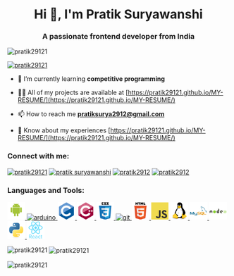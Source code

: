 <h1 align="center">Hi 👋, I'm Pratik Suryawanshi</h1>
<h3 align="center">A passionate frontend developer from India</h3>

<p align="left"> <img src="https://komarev.com/ghpvc/?username=pratik29121&label=Profile%20views&color=0e75b6&style=flat" alt="pratik29121" /> </p>

<p align="left"> <a href="https://github.com/ryo-ma/github-profile-trophy"><img src="https://github-profile-trophy.vercel.app/?username=pratik29121" alt="pratik29121" /></a> </p>

- 🌱 I’m currently learning **competitive programming**

- 👨‍💻 All of my projects are available at [https://pratik29121.github.io/MY-RESUME/](https://pratik29121.github.io/MY-RESUME/)

- 📫 How to reach me **pratiksurya2912@gmail.com**

- 📄 Know about my experiences [https://pratik29121.github.io/MY-RESUME/](https://pratik29121.github.io/MY-RESUME/)

<h3 align="left">Connect with me:</h3>
<p align="left">
<a href="https://dev.to/pratik29121" target="blank"><img align="center" src="https://cdn.jsdelivr.net/npm/simple-icons@3.0.1/icons/dev-dot-to.svg" alt="pratik29121" height="30" width="40" /></a>
<a href="https://linkedin.com/in/pratik suryawanshi" target="blank"><img align="center" src="https://raw.githubusercontent.com/rahuldkjain/github-profile-readme-generator/master/src/images/icons/Social/linked-in-alt.svg" alt="pratik suryawanshi" height="30" width="40" /></a>
<a href="https://www.codechef.com/users/pratik2912" target="blank"><img align="center" src="https://cdn.jsdelivr.net/npm/simple-icons@3.1.0/icons/codechef.svg" alt="pratik2912" height="30" width="40" /></a>
<a href="https://codeforces.com/profile/pratik2912" target="blank"><img align="center" src="https://cdn.jsdelivr.net/npm/simple-icons@3.0.1/icons/codeforces.svg" alt="pratik2912" height="30" width="40" /></a>
</p>

<h3 align="left">Languages and Tools:</h3>
<p align="left"> <a href="https://developer.android.com" target="_blank"> <img src="https://raw.githubusercontent.com/devicons/devicon/master/icons/android/android-original-wordmark.svg" alt="android" width="40" height="40"/> </a> <a href="https://www.arduino.cc/" target="_blank"> <img src="https://cdn.worldvectorlogo.com/logos/arduino-1.svg" alt="arduino" width="40" height="40"/> </a> <a href="https://www.cprogramming.com/" target="_blank"> <img src="https://raw.githubusercontent.com/devicons/devicon/master/icons/c/c-original.svg" alt="c" width="40" height="40"/> </a> <a href="https://www.w3schools.com/cpp/" target="_blank"> <img src="https://raw.githubusercontent.com/devicons/devicon/master/icons/cplusplus/cplusplus-original.svg" alt="cplusplus" width="40" height="40"/> </a> <a href="https://www.w3schools.com/css/" target="_blank"> <img src="https://raw.githubusercontent.com/devicons/devicon/master/icons/css3/css3-original-wordmark.svg" alt="css3" width="40" height="40"/> </a> <a href="https://git-scm.com/" target="_blank"> <img src="https://www.vectorlogo.zone/logos/git-scm/git-scm-icon.svg" alt="git" width="40" height="40"/> </a> <a href="https://www.w3.org/html/" target="_blank"> <img src="https://raw.githubusercontent.com/devicons/devicon/master/icons/html5/html5-original-wordmark.svg" alt="html5" width="40" height="40"/> </a> <a href="https://developer.mozilla.org/en-US/docs/Web/JavaScript" target="_blank"> <img src="https://raw.githubusercontent.com/devicons/devicon/master/icons/javascript/javascript-original.svg" alt="javascript" width="40" height="40"/> </a> <a href="https://www.linux.org/" target="_blank"> <img src="https://raw.githubusercontent.com/devicons/devicon/master/icons/linux/linux-original.svg" alt="linux" width="40" height="40"/> </a> <a href="https://www.mysql.com/" target="_blank"> <img src="https://raw.githubusercontent.com/devicons/devicon/master/icons/mysql/mysql-original-wordmark.svg" alt="mysql" width="40" height="40"/> </a> <a href="https://nodejs.org" target="_blank"> <img src="https://raw.githubusercontent.com/devicons/devicon/master/icons/nodejs/nodejs-original-wordmark.svg" alt="nodejs" width="40" height="40"/> </a> <a href="https://www.python.org" target="_blank"> <img src="https://raw.githubusercontent.com/devicons/devicon/master/icons/python/python-original.svg" alt="python" width="40" height="40"/> </a> <a href="https://reactjs.org/" target="_blank"> <img src="https://raw.githubusercontent.com/devicons/devicon/master/icons/react/react-original-wordmark.svg" alt="react" width="40" height="40"/> </a> </p>

<p><img align="left" src="https://github-readme-stats.vercel.app/api/top-langs?username=pratik29121&show_icons=true&locale=en&layout=compact" alt="pratik29121" /></p>

<p>&nbsp;<img align="center" src="https://github-readme-stats.vercel.app/api?username=pratik29121&show_icons=true&locale=en" alt="pratik29121" /></p>

<p><img align="center" src="https://github-readme-streak-stats.herokuapp.com/?user=pratik29121&" alt="pratik29121" /></p>
